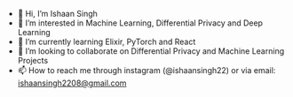- 👋 Hi, I’m Ishaan Singh
- 👀 I’m interested in Machine Learning, Differential Privacy and Deep Learning
- 🌱 I’m currently learning Elixir, PyTorch and React
- 💞️ I’m looking to collaborate on Differential Privacy and Machine Learning Projects
- 📫 How to reach me through instagram (@ishaansingh22) or via email: ishaansingh2208@gmail.com

<!---
ishaansingh22/ishaansingh22 is a ✨ special ✨ repository because its `README.md` (this file) appears on your GitHub profile.
You can click the Preview link to take a look at your changes.
--->
